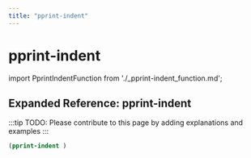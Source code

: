 ```yaml
---
title: "pprint-indent"
---
```


# pprint-indent

import PprintIndentFunction from './_pprint-indent_function.md';

<PprintIndentFunction />

## Expanded Reference: pprint-indent

:::tip
TODO: Please contribute to this page by adding explanations and examples
:::

```lisp
(pprint-indent )
```
